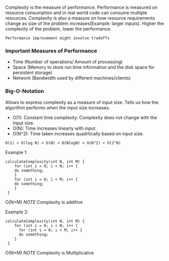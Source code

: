 Complexity is the measure of performance. Performance is measured on resource consumption and in real world code can consume multiple resources. 
Complexity is also a measure on how resource requirements change as size of the problem increases(Example: larger inputs). Higher the complexity of the problem, lower the performance. 

``Performance improvement might involve tradoffs``

### Important Measures of Performance
- Time (Number of operations/ Amount of processing)
- Space (Memory to store run time information and the disk space for persistent storage)
- Network (Bandwidth used by different machines/clients)

### Big-O-Notation

Allows to express complexity as a measure of input size. Tells us how the algorithm performs when the input size increases.
- O(1): Constant time complexity. Complexity does not change with the input size. 
- O(N): Time increases linearly with input. 
- O(N^2): Time taken increases quadrtically based on input size.

``O(1) < O(log N) < O(N) < O(NlogN) < O(N^2) < O(2^N)``

Example 1:

```
calculateComplexity(int N, int M) {
    for (int i = 0; i < N; i++ {
    do something;
    } 
    for (int i = 0; i < M; i++ {
    do something;
    }
 }
 ```

O(N+M) 
*NOTE* Complexity is additive

Example 2:

```
calculateComplexity(int N, int M) {
    for (int i = 0; i < N; i++ {
      for (int i = 0; i < M; i++ {
      do something;
    }
 }
 ```

O(N*M) 
*NOTE* Complexity is Multiplicative
